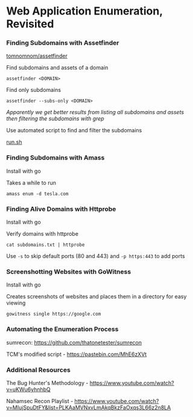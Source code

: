 # Web Application Enumeration, Revisited

### Finding Subdomains with Assetfinder

[tomnomnom/assetfinder](https://github.com/tomnomnom/assetfinder)

Find subdomains and assets of a domain

`assetfinder <DOMAIN>` 

Find only subdomains

`assetfinder --subs-only <DOMAIN>`

*Apparently we get better results from listing all subdomains and assets then filtering the subdomains with 
grep*

Use automated script to find and filter the subdomains

[run.sh](../scripts/run.sh)

### Finding Subdomains with Amass

Install with go

Takes a while to run

`amass enum -d tesla.com`

### Finding Alive Domains with Httprobe

Install with go

Verify domains with httprobe

`cat subdomains.txt | httprobe`

Use `-s` to skip default ports (80 and 443) and `-p https:443` to add ports

### Screenshotting Websites with GoWitness

Install with go

Creates screenshots of websites and places them in a directory for easy viewing

`gowitness single https://google.com`

### Automating the Enumeration Process

sumrecon: https://github.com/thatonetester/sumrecon

TCM's modified script - https://pastebin.com/MhE6zXVt

### Additional Resources

The Bug Hunter's Methodology - https://www.youtube.com/watch?v=uKWu6yhnhbQ

Nahamsec Recon Playlist - https://www.youtube.com/watch?v=MIujSpuDtFY&list=PLKAaMVNxvLmAkqBkzFaOxqs3L66z2n8LA

